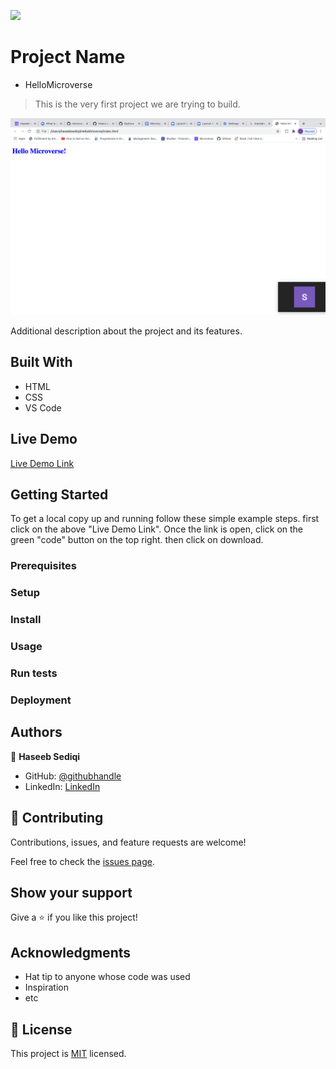 ![](https://img.shields.io/badge/Microverse-blueviolet)

# Project Name
  - HelloMicroverse

> This is the very first project we are trying to build.

![screenshot](./app_screenshot.png)

Additional description about the project and its features.

## Built With

- HTML
- CSS
- VS Code

## Live Demo

[Live Demo Link](https://haseebsediqi.github.io/HelloMiroverse/)


## Getting Started


To get a local copy up and running follow these simple example steps.
first click on the above "Live Demo Link". Once the link is open, click on the green "code" button on the top right. then click on download.

### Prerequisites

### Setup

### Install

### Usage

### Run tests

### Deployment



## Authors

👤 **Haseeb Sediqi**

- GitHub: [@githubhandle](git@github.com:HaseebSediqi/HelloMiroverse.git)
- LinkedIn: [LinkedIn](http://linkedin.com/in/haseeb-sediqi)

## 🤝 Contributing

Contributions, issues, and feature requests are welcome!

Feel free to check the [issues page](../../issues/).

## Show your support

Give a ⭐️ if you like this project!

## Acknowledgments

- Hat tip to anyone whose code was used
- Inspiration
- etc

## 📝 License

This project is [MIT](./MIT.md) licensed.
